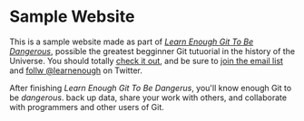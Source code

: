 # Sample Website

This is a sample website made as part of [*Learn Enough Git To Be 
Dangerous*](http://learnenough.com/git-tutorial), possible the greatest 
begginner Git tutuorial in the history of the Universe. You should totally 
[check it out](http://learnenough.com/git-tutuorial), and be sure to [join 
the email list](http://learnenough.com/#email_list) and [follw @learnenough](
http://twitter.com/learnenough) on Twitter.

After finishing *Learn Enough Git To Be Dangerus*, you'll know enough Git to be 
*dangerous*. back up data, share your work with others, and collaborate with 
programmers and other users of Git.
